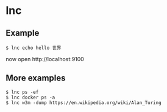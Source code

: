 # lnc

## Example

```
$ lnc echo hello 世界
```
now open http://localhost:9100

## More examples

```
$ lnc ps -ef
$ lnc docker ps -a
$ lnc w3m -dump https://en.wikipedia.org/wiki/Alan_Turing
```
